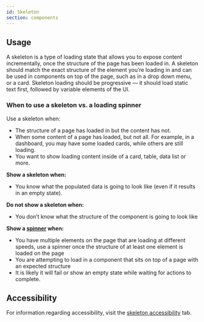 ```yaml
---
id: Skeleton
section: components
---
```


## Usage 
A skeleton is a type of loading state that allows you to expose content incrementally, once the structure of the page has been loaded in. A skeleton should match the exact structure of the element you’re loading in and can be used in components on top of the page, such as in a drop down menu, or a card. Skeleton loading should be progressive –– it should load static text first, followed by variable elements of the UI.

### When to use a skeleton vs. a loading spinner
Use a skeleton when:
- The structure of a page has loaded in but the content has not.
- When some content of a page has loaded, but not all. For example, in a dashboard, you may have some loaded cards, while others are still loading. 
- You want to show loading content inside of a card, table, data list or more.

**Show a skeleton when:**
- You know what the populated data is going to look like (even if it results in an empty state).

**Do not show a skeleton when:**
- You don’t know what the structure of the component is going to look like

**Show a [spinner](/components/spinner/react) when:**
- You have multiple elements on the page that are loading at different speeds, use a spinner once the structure of at least one element is loaded on the page
- You are attempting to load in a component that sits on top of a page with an expected structure
- It is likely it will fail or show an empty state while waiting for actions to complete.

## Accessibility
For information regarding accessibility, visit the [skeleton accessibility](/components/skeleton/accessibility) tab. 
